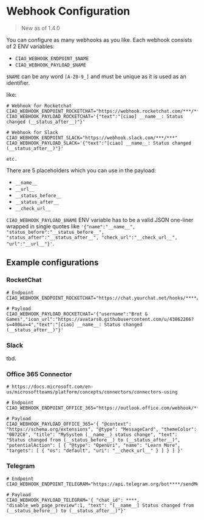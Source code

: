 # Webhook Configuration

> New as of 1.4.0

You can configure as many webhooks as you like. Each webhook consists of 2 ENV variables:

* `CIAO_WEBHOOK_ENDPOINT_$NAME`
* `CIAO_WEBHOOK_PAYLOAD_$NAME`

`$NAME` can be any word `[A-Z0-9_]` and must be unique as it is used as an identifier.

like:

````
# Webhook for Rocketchat
CIAO_WEBHOOK_ENDPOINT_ROCKETCHAT="https://webhook.rocketchat.com/***/***"
CIAO_WEBHOOK_PAYLOAD_ROCKETCHAT='{"text":"[ciao] __name__: Status changed (__status_after__)"}'

# Webhook for Slack
CIAO_WEBHOOK_ENDPOINT_SLACK="https://webhook.slack.com/***/***"
CIAO_WEBHOOK_PAYLOAD_SLACK='{"text":"[ciao] __name__: Status changed (__status_after__)"}'

etc.
````

There are 5 placeholders which you can use in the payload:

* `__name__`
* `__url__`
* `__status_before__`
* `__status_after__`
* `__check_url__`


`CIAO_WEBHOOK_PAYLOAD_$NAME` ENV variable has to be a valid JSON one-liner wrapped in single quotes like `'{"name":"__name__", "status_before":"__status_before__", "status_after":"__status_after__", "check_url":"__check_url__", "url":"__url__"}'`.

## Example configurations

### RocketChat

````
# Endpoint
CIAO_WEBHOOK_ENDPOINT_ROCKETCHAT="https://chat.yourchat.net/hooks/****/****"

# Payload
CIAO_WEBHOOK_PAYLOAD_ROCKETCHAT='{"username":"Brot & Games","icon_url":"https://avatars0.githubusercontent.com/u/43862266?s=400&v=4","text":"[ciao] __name__: Status changed (__status_after__)"}'
````

### Slack

tbd.

### Office 365 Connector

```
# https://docs.microsoft.com/en-us/microsoftteams/platform/concepts/connectors/connectors-using

# Endpoint
CIAO_WEBHOOK_ENDPOINT_OFFICE_365="https://outlook.office.com/webhook/****/IncomingWebhook/****/****"

# Payload
CIAO_WEBHOOK_PAYLOAD_OFFICE_365='{ "@context": "https://schema.org/extensions", "@type": "MessageCard", "themeColor": "0072C6", "title": "MySystem (__name__) status change", "text": "Status changed from (__status_before__) to (__status_after__)", "potentialAction": [ { "@type": "OpenUri", "name": "Learn More", "targets": [ { "os": "default", "uri": "__check_url__" } ] } ] }'
```

### Telegram
```
# Endpoint
CIAO_WEBHOOK_ENDPOINT_TELEGRAM="https://api.telegram.org/bot****/sendMessage"

# Payload
CIAO_WEBHOOK_PAYLOAD_TELEGRAM='{ "chat_id": ****, "disable_web_page_preview":1, "text": "[__name__] Status changed from (__status_before__) to (__status_after__)"}'
```
